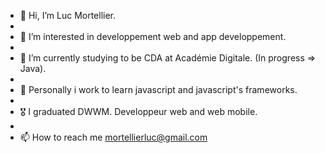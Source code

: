 - 👋 Hi, I’m Luc Mortellier.
- 
- 👀 I’m interested in developpement web and app developpement.
- 
- 🌱 I’m currently studying to be CDA at Académie Digitale. (In progress => Java).
- 
- 🌱 Personally i work to learn javascript and javascript's frameworks.
- 
- 🎖️ I graduated DWWM. Developpeur web and web mobile.
- 
- 📫 How to reach me mortellierluc@gmail.com




<!-- ![LucxxM Top Langs](https://github-readme-stats.vercel.app/api/top-langs/?username=LucxxM&langs_count=10&theme=highcontrast&show_icons=true)                              -->




<!---
Hey! I need to complete this xDD
![LucxxM GitHub stats](https://github-readme-stats.vercel.app/api?username=LucxxM&count_private=true&show_icons=true&theme=highcontrast)
--->
